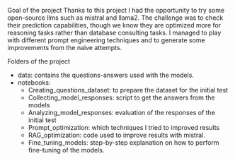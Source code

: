 Goal of the project
Thanks to this project I had the opportunity to try some open-source llms such as mistral and llama2. The challenge was to check their prediction capabilities, though we know they are optimized more for reasoning tasks rather than database consulting tasks. I managed to play with different prompt engineering techniques and to generate some improvements from the naive attempts.


Folders of the project
* data: contains the questions-answers used with the models.
* notebooks:
    - Creating_questions_dataset: to prepare the dataset for the initial test
    - Collecting_model_responses: script to get the answers from the models
    - Analyzing_model_responses: evaluation of the responses of the initial test
    - Prompt_optimization: which techniques I tried to improved results
    - RAG_optimization: code used to improve results with mistral.
    - Fine_tuning_models: step-by-step explanation on how to perform fine-tuning of the models.
